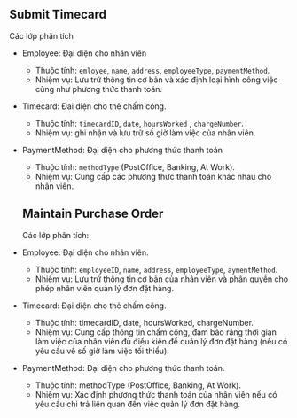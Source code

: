 ## Submit Timecard
Các lớp phân tích
- Employee: Đại diện cho nhân viên
  + Thuộc tính: `emloyee`, `name`, `address`, `employeeType`, `paymentMethod`.
  + Nhiệm vụ: Lưu trữ thông tin cơ bản và xác định loại hình công việc cũng như phương thức thanh toán.
- Timecard: Đai diện cho thẻ chấm công.
  + Thuộc tính: `timecardID`, `date`, `hoursWorked` , `chargeNumber`.
  + Nhiệm vụ: ghi nhận và lưu trữ số giờ làm việc của nhân viên.
- PaymentMethod: Đại diện cho phương thức thanh toán
  + Thuộc tính: `methodType` (PostOffice, Banking, At Work).
  + Nhiệm vụ: Cung cấp các phương thức thanh toán khác nhau cho nhân viên.

  ## Maintain Purchase Order
  Các lớp phân tích:
- Employee: Đại diện cho nhân viên.
  + Thuộc tính: `employeeID`, `name`, `address`, `employeeType`, `aymentMethod`.
  + Nhiệm vụ: Lưu trữ thông tin cơ bản của nhân viên và phân quyền cho phép nhân viên quản lý đơn đặt hàng.
- Timecard: Đại diện cho thẻ chấm công.
  + Thuộc tính: timecardID, date, hoursWorked, chargeNumber.
  + Nhiệm vụ: Cung cấp thông tin chấm công, đảm bảo rằng thời gian làm việc của nhân viên đủ điều kiện để quản lý đơn đặt hàng (nếu có yêu cầu về số giờ làm việc tối thiểu).
- PaymentMethod: Đại diện cho phương thức thanh toán.
  + Thuộc tính: methodType (PostOffice, Banking, At Work).
  + Nhiệm vụ: Xác định phương thức thanh toán của nhân viên nếu có yêu cầu chi trả liên quan đến     việc quản lý đơn đặt hàng.
